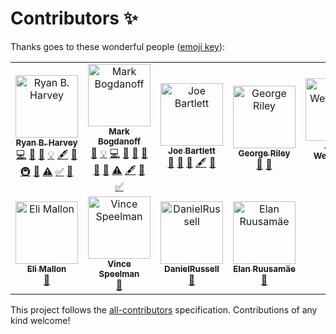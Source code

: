 # Contributors ✨

Thanks goes to these wonderful people ([emoji key](https://allcontributors.org/docs/en/emoji-key)):

<!-- ALL-CONTRIBUTORS-LIST:START - Do not remove or modify this section -->
<!-- prettier-ignore-start -->
<!-- markdownlint-disable -->
<table>
  <tr>
    <td align="center"><a href="http://datascientist.guru"><img src="https://avatars0.githubusercontent.com/u/479496?v=4" width="100px;" alt="Ryan B. Harvey"/><br /><sub><b>Ryan B. Harvey</b></sub></a><br /><a href="https://github.com/tedconf/fessonia/commits?author=nihonjinrxs" title="Code">💻</a> <a href="https://github.com/tedconf/fessonia/commits?author=nihonjinrxs" title="Documentation">📖</a> <a href="#design-nihonjinrxs" title="Design">🎨</a> <a href="#example-nihonjinrxs" title="Examples">💡</a> <a href="#content-nihonjinrxs" title="Content">🖋</a> <a href="#ideas-nihonjinrxs" title="Ideas, Planning, & Feedback">🤔</a> <a href="#infra-nihonjinrxs" title="Infrastructure (Hosting, Build-Tools, etc)">🚇</a> <a href="#maintenance-nihonjinrxs" title="Maintenance">🚧</a> <a href="https://github.com/tedconf/fessonia/commits?author=nihonjinrxs" title="Tests">⚠️</a> <a href="#tutorial-nihonjinrxs" title="Tutorials">✅</a> <a href="#talk-nihonjinrxs" title="Talks">📢</a></td>
    <td align="center"><a href="http://www.ted.com/"><img src="https://avatars1.githubusercontent.com/u/267451?v=4" width="100px;" alt="Mark Bogdanoff"/><br /><sub><b>Mark Bogdanoff</b></sub></a><br /><a href="#ideas-bog" title="Ideas, Planning, & Feedback">🤔</a> <a href="#example-bog" title="Examples">💡</a> <a href="https://github.com/tedconf/fessonia/commits?author=bog" title="Code">💻</a> <a href="#review-bog" title="Reviewed Pull Requests">👀</a> <a href="#question-bog" title="Answering Questions">💬</a> <a href="https://github.com/tedconf/fessonia/issues?q=author%3Abog" title="Bug reports">🐛</a> <a href="#projectManagement-bog" title="Project Management">📆</a> <a href="#userTesting-bog" title="User Testing">📓</a> <a href="https://github.com/tedconf/fessonia/commits?author=bog" title="Tests">⚠️</a> <a href="#content-bog" title="Content">🖋</a> <a href="#design-bog" title="Design">🎨</a> <a href="#tutorial-bog" title="Tutorials">✅</a></td>
    <td align="center"><a href="http://redopop.com"><img src="https://avatars2.githubusercontent.com/u/109632?v=4" width="100px;" alt="Joe Bartlett"/><br /><sub><b>Joe Bartlett</b></sub></a><br /><a href="#ideas-redoPop" title="Ideas, Planning, & Feedback">🤔</a> <a href="#question-redoPop" title="Answering Questions">💬</a> <a href="#review-redoPop" title="Reviewed Pull Requests">👀</a> <a href="#content-redoPop" title="Content">🖋</a> <a href="#design-redoPop" title="Design">🎨</a></td>
    <td align="center"><a href="https://github.com/griley"><img src="https://avatars0.githubusercontent.com/u/302162?v=4" width="100px;" alt="George Riley"/><br /><sub><b>George Riley</b></sub></a><br /><a href="#ideas-griley" title="Ideas, Planning, & Feedback">🤔</a> <a href="#question-griley" title="Answering Questions">💬</a></td>
    <td align="center"><a href="http://www.aaronweyenberg.com"><img src="https://avatars2.githubusercontent.com/u/39579?v=4" width="100px;" alt="Aaron Weyenberg"/><br /><sub><b>Aaron Weyenberg</b></sub></a><br /><a href="#content-dub" title="Content">🖋</a> <a href="#design-dub" title="Design">🎨</a></td>
  </tr>
  <tr>
    <td align="center"><a href="https://iame.li/"><img src="https://avatars2.githubusercontent.com/u/257909?v=4" width="100px;" alt="Eli Mallon"/><br /><sub><b>Eli Mallon</b></sub></a><br /><a href="https://github.com/tedconf/fessonia/commits?author=iameli" title="Documentation">📖</a></td>
    <td align="center"><a href="http://vinspee.me"><img src="https://avatars3.githubusercontent.com/u/582828?v=4" width="100px;" alt="Vince Speelman"/><br /><sub><b>Vince Speelman</b></sub></a><br /><a href="#review-VinSpee" title="Reviewed Pull Requests">👀</a></td>
    <td align="center"><a href="https://github.com/DanielRussell"><img src="https://avatars3.githubusercontent.com/u/1772291?v=4" width="100px;" alt="DanielRussell"/><br /><sub><b>DanielRussell</b></sub></a><br /><a href="#review-DanielRussell" title="Reviewed Pull Requests">👀</a></td>
    <td align="center"><a href="https://github.com/glensc"><img src="https://avatars1.githubusercontent.com/u/199095?v=4" width="100px;" alt="Elan Ruusamäe"/><br /><sub><b>Elan Ruusamäe</b></sub></a><br /><a href="https://github.com/tedconf/fessonia/commits?author=glensc" title="Documentation">📖</a></td>
  </tr>
</table>

<!-- markdownlint-enable -->
<!-- prettier-ignore-end -->
<!-- ALL-CONTRIBUTORS-LIST:END -->

This project follows the [all-contributors](https://github.com/all-contributors/all-contributors)
specification. Contributions of any kind welcome!
